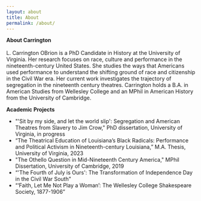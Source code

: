 ```yaml
---
layout: about
title: About
permalink: /about/
---
```


**About Carrington**<br>  
L. Carrington OBrion is a PhD Candidate in History at the University of Virginia. Her research focuses on race, culture and performance in the nineteenth-century United States. She studies the ways that Americans used performance to understand the shifting ground of race and citizenship in the Civil War era. Her current work investigates the trajectory of segregation in the nineteenth century theatres. Carrington holds a B.A. in American Studies from Wellesley College and an MPhil in American History from the University of Cambridge.

**Academic Projects**
- "'Sit by my side, and let the world slip': Segregation and American Theatres from Slavery to Jim Crow," PhD dissertation, University of Virginia, in progress <br>
- “The Theatrical Education of Louisiana’s Black Radicals: Performance and Political Activism in Nineteenth-century
Louisiana,” M.A. Thesis, University of Virginia, 2023 <br>
- "The Othello Question in Mid-Nineteenth Century America," MPhil Dissertation, University of Cambridge, 2019<br>
- “'The Fourth of July is Ours': The Transformation of Independence Day in the Civil War South" <br>
- “‘Faith, Let Me Not Play a Woman’: The Wellesley College Shakespeare Society, 1877-1906”<br>

